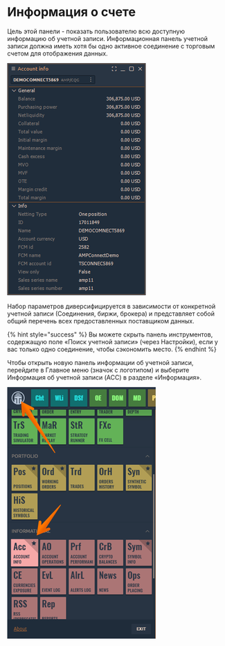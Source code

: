 # Информация о счете

Цель этой панели - показать пользователю всю доступную информацию об учетной записи. Информационная панель учетной записи должна иметь хотя бы одно активное соединение с торговым счетом для отображения данных.

![](../.gitbook/assets/image%20%2894%29.png)

Набор параметров диверсифицируется в зависимости от конкретной учетной записи \(Соединения, биржи, брокера\) и представляет собой общий перечень всех предоставленных поставщиком данных.

{% hint style="success" %}
Вы можете скрыть панель инструментов, содержащую поле «Поиск учетной записи» \(через Настройки\), если у вас только одно соединение, чтобы сэкономить место.
{% endhint %}

Чтобы открыть новую панель информации об учетной записи, перейдите в Главное меню \(значок с логотипом\) и выберите Информация об учетной записи \(ACC\) в разделе «Информация».

![&#x41F;&#x430;&#x43D;&#x435;&#x43B;&#x44C; &#x418;&#x43D;&#x444;&#x43E;&#x440;&#x43C;&#x430;&#x446;&#x438;&#x44F; &#x43E; &#x441;&#x447;&#x435;&#x442;&#x435; &#x432; Quantower](../.gitbook/assets/image%20%2895%29.png)

